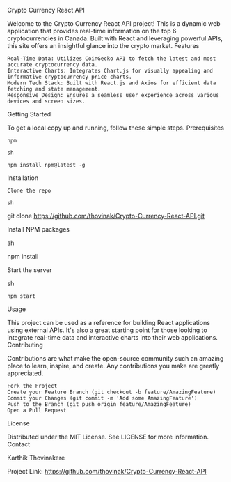 Crypto Currency React API

Welcome to the Crypto Currency React API project! This is a dynamic web application that provides real-time information on the top 6 cryptocurrencies in Canada. Built with React and leveraging powerful APIs, this site offers an insightful glance into the crypto market.
Features

    Real-Time Data: Utilizes CoinGecko API to fetch the latest and most accurate cryptocurrency data.
    Interactive Charts: Integrates Chart.js for visually appealing and informative cryptocurrency price charts.
    Modern Tech Stack: Built with React.js and Axios for efficient data fetching and state management.
    Responsive Design: Ensures a seamless user experience across various devices and screen sizes.

Getting Started

To get a local copy up and running, follow these simple steps.
Prerequisites

    npm

    sh

    npm install npm@latest -g

Installation

    Clone the repo

    sh

git clone https://github.com/thovinak/Crypto-Currency-React-API.git

Install NPM packages

sh

npm install

Start the server

sh

    npm start

Usage

This project can be used as a reference for building React applications using external APIs. It's also a great starting point for those looking to integrate real-time data and interactive charts into their web applications.
Contributing

Contributions are what make the open-source community such an amazing place to learn, inspire, and create. Any contributions you make are greatly appreciated.

    Fork the Project
    Create your Feature Branch (git checkout -b feature/AmazingFeature)
    Commit your Changes (git commit -m 'Add some AmazingFeature')
    Push to the Branch (git push origin feature/AmazingFeature)
    Open a Pull Request

License

Distributed under the MIT License. See LICENSE for more information.
Contact

Karthik Thovinakere

Project Link: https://github.com/thovinak/Crypto-Currency-React-API